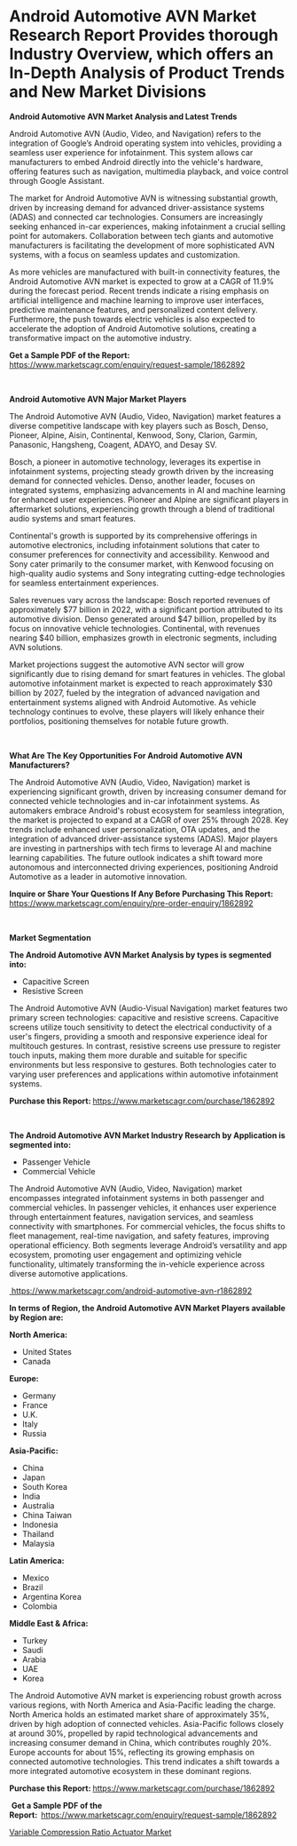 <p><h1>Android Automotive AVN Market Research Report Provides thorough Industry Overview, which offers an In-Depth Analysis of Product Trends and New Market Divisions</h1></p><p><strong>Android Automotive AVN Market Analysis and Latest Trends</strong></p>
<p><p>Android Automotive AVN (Audio, Video, and Navigation) refers to the integration of Google’s Android operating system into vehicles, providing a seamless user experience for infotainment. This system allows car manufacturers to embed Android directly into the vehicle's hardware, offering features such as navigation, multimedia playback, and voice control through Google Assistant. </p><p>The market for Android Automotive AVN is witnessing substantial growth, driven by increasing demand for advanced driver-assistance systems (ADAS) and connected car technologies. Consumers are increasingly seeking enhanced in-car experiences, making infotainment a crucial selling point for automakers. Collaboration between tech giants and automotive manufacturers is facilitating the development of more sophisticated AVN systems, with a focus on seamless updates and customization.</p><p>As more vehicles are manufactured with built-in connectivity features, the Android Automotive AVN market is expected to grow at a CAGR of 11.9% during the forecast period. Recent trends indicate a rising emphasis on artificial intelligence and machine learning to improve user interfaces, predictive maintenance features, and personalized content delivery. Furthermore, the push towards electric vehicles is also expected to accelerate the adoption of Android Automotive solutions, creating a transformative impact on the automotive industry.</p></p>
<p><strong>Get a Sample PDF of the Report:&nbsp;</strong> <a href="https://www.marketscagr.com/enquiry/request-sample/1862892?utm_campaign=3039&utm_medium=2&utm_source=Github&utm_content=ia&utm_term=31032025&utm_id=android-automotive-avn">https://www.marketscagr.com/enquiry/request-sample/1862892</a></p>
<p>&nbsp;</p>
<p><strong>Android Automotive AVN Major Market Players</strong></p>
<p><p>The Android Automotive AVN (Audio, Video, Navigation) market features a diverse competitive landscape with key players such as Bosch, Denso, Pioneer, Alpine, Aisin, Continental, Kenwood, Sony, Clarion, Garmin, Panasonic, Hangsheng, Coagent, ADAYO, and Desay SV.</p><p>Bosch, a pioneer in automotive technology, leverages its expertise in infotainment systems, projecting steady growth driven by the increasing demand for connected vehicles. Denso, another leader, focuses on integrated systems, emphasizing advancements in AI and machine learning for enhanced user experiences. Pioneer and Alpine are significant players in aftermarket solutions, experiencing growth through a blend of traditional audio systems and smart features.</p><p>Continental's growth is supported by its comprehensive offerings in automotive electronics, including infotainment solutions that cater to consumer preferences for connectivity and accessibility. Kenwood and Sony cater primarily to the consumer market, with Kenwood focusing on high-quality audio systems and Sony integrating cutting-edge technologies for seamless entertainment experiences.</p><p>Sales revenues vary across the landscape: Bosch reported revenues of approximately $77 billion in 2022, with a significant portion attributed to its automotive division. Denso generated around $47 billion, propelled by its focus on innovative vehicle technologies. Continental, with revenues nearing $40 billion, emphasizes growth in electronic segments, including AVN solutions.</p><p>Market projections suggest the automotive AVN sector will grow significantly due to rising demand for smart features in vehicles. The global automotive infotainment market is expected to reach approximately $30 billion by 2027, fueled by the integration of advanced navigation and entertainment systems aligned with Android Automotive. As vehicle technology continues to evolve, these players will likely enhance their portfolios, positioning themselves for notable future growth.</p></p>
<p>&nbsp;</p>
<p><strong>What Are The Key Opportunities For Android Automotive AVN Manufacturers?</strong></p>
<p><p>The Android Automotive AVN (Audio, Video, Navigation) market is experiencing significant growth, driven by increasing consumer demand for connected vehicle technologies and in-car infotainment systems. As automakers embrace Android's robust ecosystem for seamless integration, the market is projected to expand at a CAGR of over 25% through 2028. Key trends include enhanced user personalization, OTA updates, and the integration of advanced driver-assistance systems (ADAS). Major players are investing in partnerships with tech firms to leverage AI and machine learning capabilities. The future outlook indicates a shift toward more autonomous and interconnected driving experiences, positioning Android Automotive as a leader in automotive innovation.</p></p>
<p><strong>Inquire or Share Your Questions If Any Before Purchasing This Report:</strong> <a href="https://www.marketscagr.com/enquiry/pre-order-enquiry/1862892?utm_campaign=3039&utm_medium=2&utm_source=Github&utm_content=ia&utm_term=31032025&utm_id=android-automotive-avn">https://www.marketscagr.com/enquiry/pre-order-enquiry/1862892</a></p>
<p>&nbsp;</p>
<p><strong>Market Segmentation</strong></p>
<p><strong>The Android Automotive AVN Market Analysis by types is segmented into:</strong></p>
<p><ul><li>Capacitive Screen</li><li>Resistive Screen</li></ul></p>
<p><p>The Android Automotive AVN (Audio-Visual Navigation) market features two primary screen technologies: capacitive and resistive screens. Capacitive screens utilize touch sensitivity to detect the electrical conductivity of a user's fingers, providing a smooth and responsive experience ideal for multitouch gestures. In contrast, resistive screens use pressure to register touch inputs, making them more durable and suitable for specific environments but less responsive to gestures. Both technologies cater to varying user preferences and applications within automotive infotainment systems.</p></p>
<p><strong>Purchase this Report:&nbsp;</strong><a href="https://www.marketscagr.com/purchase/1862892?utm_campaign=3039&utm_medium=2&utm_source=Github&utm_content=ia&utm_term=31032025&utm_id=android-automotive-avn">https://www.marketscagr.com/purchase/1862892</a></p>
<p>&nbsp;</p>
<p><strong>The Android Automotive AVN Market Industry Research by Application is segmented into:</strong></p>
<p><ul><li>Passenger Vehicle</li><li>Commercial Vehicle</li></ul></p>
<p><p>The Android Automotive AVN (Audio, Video, Navigation) market encompasses integrated infotainment systems in both passenger and commercial vehicles. In passenger vehicles, it enhances user experience through entertainment features, navigation services, and seamless connectivity with smartphones. For commercial vehicles, the focus shifts to fleet management, real-time navigation, and safety features, improving operational efficiency. Both segments leverage Android’s versatility and app ecosystem, promoting user engagement and optimizing vehicle functionality, ultimately transforming the in-vehicle experience across diverse automotive applications.</p></p>
<p><a href="https://www.marketscagr.com/android-automotive-avn-r1862892?utm_campaign=3039&utm_medium=2&utm_source=Github&utm_content=ia&utm_term=31032025&utm_id=android-automotive-avn">&nbsp;https://www.marketscagr.com/android-automotive-avn-r1862892</a></p>
<p><strong>In terms of Region, the Android Automotive AVN Market Players available by Region are:</strong></p>
<p>
    <p> <strong> North America: </strong>
        <ul>
            <li>United States</li>
            <li>Canada</li>
        </ul>
        </p> 
    <p> <strong> Europe: </strong>
        <ul>
            <li>Germany</li>
            <li>France</li>
            <li>U.K.</li>
            <li>Italy</li>
            <li>Russia</li>
        </ul>
        </p> 
    <p> <strong> Asia-Pacific: </strong>
        <ul>
            <li>China</li>
            <li>Japan</li>
            <li>South Korea</li>
            <li>India</li>
            <li>Australia</li>
            <li>China Taiwan</li>
            <li>Indonesia</li>
            <li>Thailand</li>
            <li>Malaysia</li>
        </ul>
        </p> 
    <p> <strong> Latin America: </strong>
        <ul>
            <li>Mexico</li>
            <li>Brazil</li>
            <li>Argentina Korea</li>
            <li>Colombia</li>
        </ul>
        </p> 
    <p> <strong> Middle East & Africa: </strong>
        <ul>
            <li>Turkey</li>
            <li>Saudi</li>
            <li>Arabia</li>
            <li>UAE</li>
            <li>Korea</li>
        </ul>
    </p>
    </p>
<p><p>The Android Automotive AVN market is experiencing robust growth across various regions, with North America and Asia-Pacific leading the charge. North America holds an estimated market share of approximately 35%, driven by high adoption of connected vehicles. Asia-Pacific follows closely at around 30%, propelled by rapid technological advancements and increasing consumer demand in China, which contributes roughly 20%. Europe accounts for about 15%, reflecting its growing emphasis on connected automotive technologies. This trend indicates a shift towards a more integrated automotive ecosystem in these dominant regions.</p></p>
<p><strong>Purchase this Report: </strong><a href="https://www.marketscagr.com/purchase/1862892?utm_campaign=3039&utm_medium=2&utm_source=Github&utm_content=ia&utm_term=31032025&utm_id=android-automotive-avn">https://www.marketscagr.com/purchase/1862892</a></p>
<p>&nbsp;<strong>Get a Sample PDF of the Report:&nbsp;&nbsp;</strong><a href="https://www.marketscagr.com/enquiry/request-sample/1862892?utm_campaign=3039&utm_medium=2&utm_source=Github&utm_content=ia&utm_term=31032025&utm_id=android-automotive-avn">https://www.marketscagr.com/enquiry/request-sample/1862892</a></p>
<p><strong></strong></p>
<p><p><a href="https://github.com/xalatieusope/Market-Research-Report-List-1/blob/main/variable-compression-ratio-actuator-market.md?utm_campaign=3039&utm_medium=2&utm_source=Github&utm_content=ia&utm_term=31032025&utm_id=android-automotive-avn">Variable Compression Ratio Actuator Market</a></p></p>